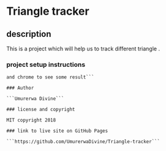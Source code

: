 # Triangle tracker

## description

This is a project which will help us to track different triangle .

### project setup instructions

```We used visual studio code to write some codes and styling it
and chrome to see some result```

### Author

```Umurerwa Divine```

### license and copyright

MIT copyright 2018

### link to live site on GitHub Pages

```https://github.com/UmurerwaDivine/Triangle-tracker```